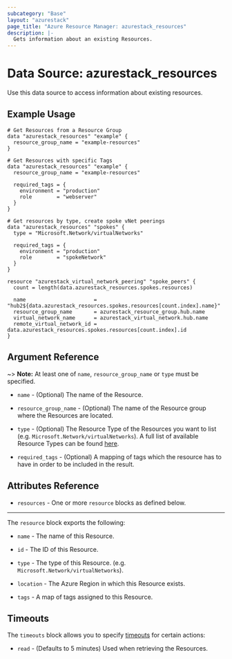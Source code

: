 ```yaml
---
subcategory: "Base"
layout: "azurestack"
page_title: "Azure Resource Manager: azurestack_resources"
description: |-
  Gets information about an existing Resources.
---
```


# Data Source: azurestack_resources

Use this data source to access information about existing resources.

## Example Usage

```hcl
# Get Resources from a Resource Group
data "azurestack_resources" "example" {
  resource_group_name = "example-resources"
}

# Get Resources with specific Tags
data "azurestack_resources" "example" {
  resource_group_name = "example-resources"

  required_tags = {
    environment = "production"
    role        = "webserver"
  }
}

# Get resources by type, create spoke vNet peerings
data "azurestack_resources" "spokes" {
  type = "Microsoft.Network/virtualNetworks"

  required_tags = {
    environment = "production"
    role        = "spokeNetwork"
  }
}

resource "azurestack_virtual_network_peering" "spoke_peers" {
  count = length(data.azurestack_resources.spokes.resources)

  name                      = "hub2${data.azurestack_resources.spokes.resources[count.index].name}"
  resource_group_name       = azurestack_resource_group.hub.name
  virtual_network_name      = azurestack_virtual_network.hub.name
  remote_virtual_network_id = data.azurestack_resources.spokes.resources[count.index].id
}
```

## Argument Reference

~> **Note:** At least one of `name`, `resource_group_name` or `type` must be specified.

* `name` - (Optional) The name of the Resource.

* `resource_group_name` - (Optional) The name of the Resource group where the Resources are located.

* `type` - (Optional) The Resource Type of the Resources you want to list (e.g. `Microsoft.Network/virtualNetworks`). A full list of available Resource Types can be found [here](https://docs.microsoft.com/en-us/azure/azure-resource-manager/azure-services-resource-providers).

* `required_tags` - (Optional) A mapping of tags which the resource has to have in order to be included in the result.

## Attributes Reference

* `resources` - One or more `resource` blocks as defined below.

---

The `resource` block exports the following:

* `name` - The name of this Resource.

* `id` - The ID of this Resource.

* `type` - The type of this Resource. (e.g. `Microsoft.Network/virtualNetworks`).

* `location` - The Azure Region in which this Resource exists.

* `tags` - A map of tags assigned to this Resource.

## Timeouts

The `timeouts` block allows you to specify [timeouts](https://www.terraform.io/docs/configuration/resources.html#timeouts) for certain actions:

* `read` - (Defaults to 5 minutes) Used when retrieving the Resources.
